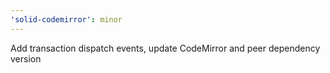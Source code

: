 ```yaml
---
'solid-codemirror': minor
---
```


Add transaction dispatch events, update CodeMirror and peer dependency version
